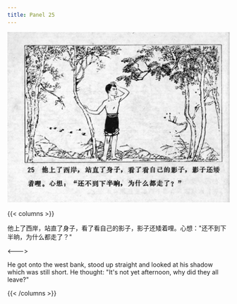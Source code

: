```yaml
---
title: Panel 25
---
```


![niqiu page](./../../../images/niqiu/seifert0397_nqkg_0029_025.jpg)

{{< columns >}}

他上了西岸，站直了身子，看了看自己的影子，影子还矮着哩。心想："还不到下半晌，为什么都走了？"

<--->

He got onto the west bank, stood up straight and looked at his shadow which was still short. He thought: "It's not yet afternoon, why did they all leave?"

{{< /columns >}}